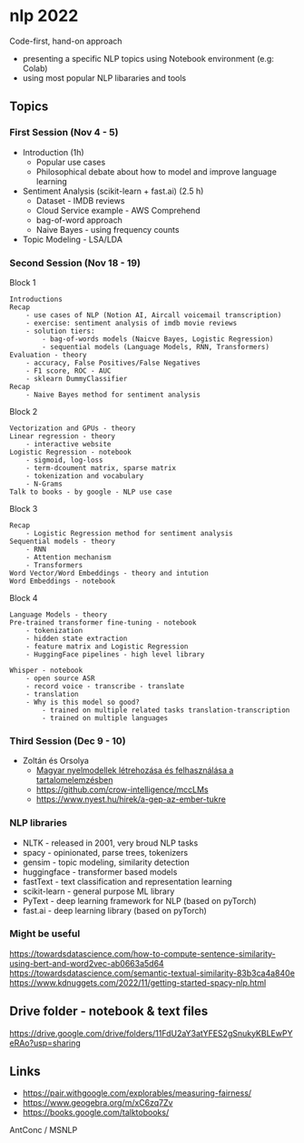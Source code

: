 # nlp 2022

Code-first, hand-on approach 
 - presenting a specific NLP topics using Notebook environment (e.g: Colab)
 - using most popular NLP libararies and tools

## Topics

### First Session (Nov 4 - 5)
- Introduction (1h)
  - Popular use cases
  - Philosophical debate about how to model and improve language learning
- Sentiment Analysis (scikit-learn + fast.ai) (2.5 h)
  - Dataset - IMDB reviews
  - Cloud Service example - AWS Comprehend
  - bag-of-word approach
  - Naive Bayes - using frequency counts
- Topic Modeling - LSA/LDA

### Second Session (Nov 18 - 19)

Block 1
 
	Introductions
	Recap 
		- use cases of NLP (Notion AI, Aircall voicemail transcription)
		- exercise: sentiment analysis of imdb movie reviews
		- solution tiers: 
			- bag-of-words models (Naicve Bayes, Logistic Regression)
			- sequential models (Language Models, RNN, Transformers)
	Evaluation - theory
		- accuracy, False Positives/False Negatives
		- F1 score, ROC - AUC
		- sklearn DummyClassifier
	Recap
		- Naive Bayes method for sentiment analysis

Block 2
	
	Vectorization and GPUs - theory
	Linear regression - theory
		- interactive website
	Logistic Regression - notebook
		- sigmoid, log-loss
		- term-dcoument matrix, sparse matrix
		- tokenization and vocabulary
		- N-Grams
	Talk to books - by google - NLP use case

Block 3

	Recap 
		- Logistic Regression method for sentiment analysis
	Sequential models - theory
		- RNN
		- Attention mechanism
		- Transformers
	Word Vector/Word Embeddings - theory and intution
	Word Embeddings - notebook 
	
Block 4

	Language Models - theory
	Pre-trained transformer fine-tuning - notebook
		- tokenization
		- hidden state extraction
		- feature matrix and Logistic Regression
		- HuggingFace pipelines - high level library

	Whisper - notebook
		- open source ASR
		- record voice - transcribe - translate
		- translation
		- Why is this model so good?
			- trained on multiple related tasks translation-transcription
			- trained on multiple languages

### Third Session (Dec  9 - 10)

- Zoltán és Orsolya 
  - [Magyar nyelmodellek létrehozása és felhasználása a tartalomelemzésben](https://www.nyest.hu/hirek/apanak-munkaja-van-anyanak-teste)
  - https://github.com/crow-intelligence/mccLMs
  - https://www.nyest.hu/hirek/a-gep-az-ember-tukre


### NLP libraries

- NLTK - released in 2001, very broud NLP tasks
- spacy - opinionated, parse trees, tokenizers
- gensim - topic modeling, similarity detection
- huggingface - transformer based models
- fastText - text classification and representation learning
- scikit-learn - general purpose ML library
- PyText - deep learning framework for NLP (based on pyTorch)
- fast.ai - deep learning library (based on pyTorch)


### Might be useful

https://towardsdatascience.com/how-to-compute-sentence-similarity-using-bert-and-word2vec-ab0663a5d64  
https://towardsdatascience.com/semantic-textual-similarity-83b3ca4a840e
https://www.kdnuggets.com/2022/11/getting-started-spacy-nlp.html

## Drive folder - notebook & text files

https://drive.google.com/drive/folders/11FdU2aY3atYFES2gSnukyKBLEwPYeRAo?usp=sharing

## Links
- https://pair.withgoogle.com/explorables/measuring-fairness/
- https://www.geogebra.org/m/xC6zq7Zv
- https://books.google.com/talktobooks/

AntConc / MSNLP
